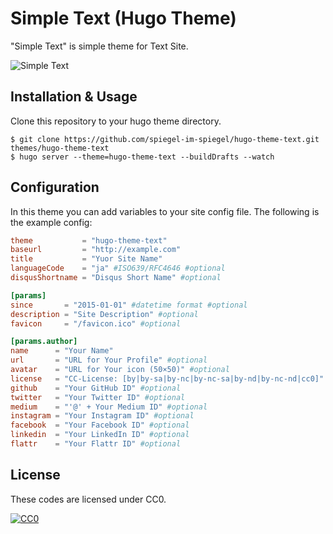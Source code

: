 # Simple Text (Hugo Theme)

"Simple Text" is simple theme for Text Site.

![Simple Text](https://farm1.staticflickr.com/718/21069070064_9331d16711_o.png)

## Installation & Usage

Clone this repository to your hugo theme directory.

	$ git clone https://github.com/spiegel-im-spiegel/hugo-theme-text.git themes/hugo-theme-text
	$ hugo server --theme=hugo-theme-text --buildDrafts --watch

## Configuration

In this theme you can add variables to your site config file. The following is the example config:

```toml:config.toml
theme           = "hugo-theme-text"
baseurl         = "http://example.com"
title           = "Yuor Site Name"
languageCode    = "ja" #ISO639/RFC4646 #optional
disqusShortname = "Disqus Short Name" #optional

[params]
since       = "2015-01-01" #datetime format #optional
description = "Site Description" #optional
favicon     = "/favicon.ico" #optional

[params.author]
name      = "Your Name"
url       = "URL for Your Profile" #optional
avatar    = "URL for Your icon (50×50)" #optional
license   = "CC-License: [by|by-sa|by-nc|by-nc-sa|by-nd|by-nc-nd|cc0]" #optional
github    = "Your GitHub ID" #optional
twitter   = "Your Twitter ID" #optional
medium    = "'@' + Your Medium ID" #optional
instagram = "Your Instagram ID" #optional
facebook  = "Your Facebook ID" #optional
linkedin  = "Your LinkedIn ID" #optional
flattr    = "Your Flattr ID" #optional
```

## License

These codes are licensed under CC0.

[![CC0](http://i.creativecommons.org/p/zero/1.0/88x31.png "CC0")](http://creativecommons.org/publicdomain/zero/1.0/)
